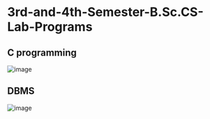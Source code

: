 # 3rd-and-4th-Semester-B.Sc.CS-Lab-Programs

## C programming 

![image](https://github.com/user-attachments/assets/c5c97d84-03c4-4c7a-895e-75ffe18c316c)


## DBMS 


![image](https://github.com/user-attachments/assets/36bd5cf9-37f1-4e5e-80e0-cb71b5fc1646)
